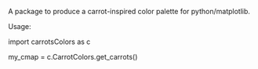 A package to produce a carrot-inspired color palette for python/matplotlib.

Usage:

import carrotsColors as c

my_cmap = c.CarrotColors.get_carrots()
